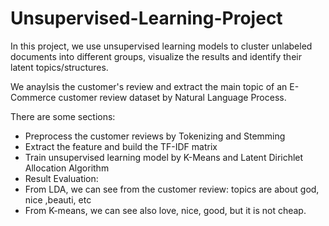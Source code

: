 # Unsupervised-Learning-Project

In this project, we use unsupervised learning models to cluster unlabeled documents into different groups, visualize the results and identify their latent topics/structures.

We anaylsis the customer's review and extract the main topic of an E-Commerce customer review dataset by Natural Language Process.

There are some sections:
  - Preprocess the customer reviews by Tokenizing and Stemming
  - Extract the feature and build the TF-IDF matrix
  - Train unsupervised learning model by K-Means and Latent Dirichlet Allocation Algorithm
  - Result Evaluation:
  -   From LDA, we can see from the customer review: topics are about god, nice ,beauti, etc 
  -   From K-means, we can see also love, nice, good, but it is not cheap.
